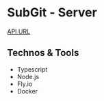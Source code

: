 # SubGit - Server

[API URL](https://subgit-server.fly.dev/)

## Technos & Tools
 - Typescript
 - Node.js
 - Fly.io
 - Docker